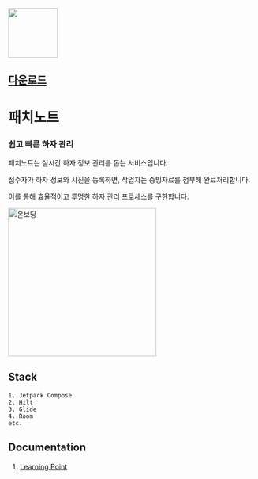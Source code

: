 <a href="https://play.google.com/store/apps/details?id=com.easyhz.patchnote">
  <img src="https://github.com/user-attachments/assets/03cd71e2-0dc1-4718-b547-b91ccb1a1223" width=100/>
</a>

## [다운로드](https://play.google.com/store/apps/details?id=com.easyhz.patchnote)
# 패치노트

### 쉽고 빠른 하자 관리

패치노트는 실시간 하자 정보 관리를 돕는 서비스입니다.

접수자가 하자 정보와 사진을 등록하면, 작업자는 증빙자료를 첨부해 완료처리합니다.

이를 통해 효율적이고 투명한 하자 관리 프로세스를 구현합니다.

<img width="300" alt="온보딩" src="https://github.com/user-attachments/assets/8ecad5ef-b304-4fdc-8cf7-de8ea1cebe95">

## Stack
```
1. Jetpack Compose
2. Hilt
3. Glide
4. Room
etc.
```

## Documentation
1. [Learning Point](https://github.com/easyhz/PatchNote-Android/blob/main/docs/LearningPoint.md)

